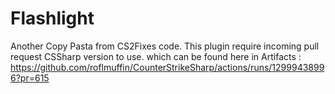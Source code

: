 # Flashlight

Another Copy Pasta from CS2Fixes code. This plugin require incoming pull request CSSharp version to use. which can be found here in Artifacts : https://github.com/roflmuffin/CounterStrikeSharp/actions/runs/12999438996?pr=615 